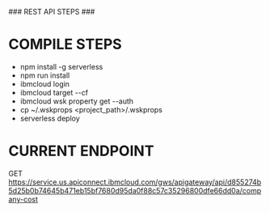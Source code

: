 ### REST API STEPS ###

# COMPILE STEPS
- npm install -g serverless
- npm run install
- ibmcloud login 
- ibmcloud target --cf
- ibmcloud wsk property get --auth
- cp ~/.wskprops <project_path>/.wskprops
- serverless deploy


# CURRENT ENDPOINT
GET https://service.us.apiconnect.ibmcloud.com/gws/apigateway/api/d855274b5d25b0b74645b471eb15bf7680d95da0f88c57c35296800dfe66dd0a/company-cost
